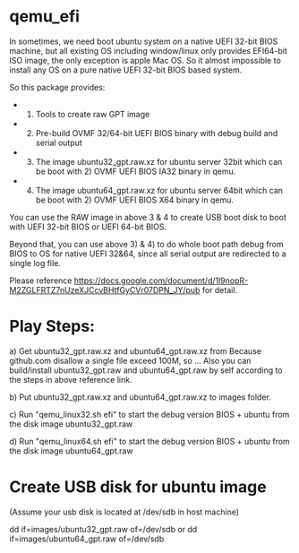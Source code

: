 qemu_efi
========
In sometimes, we need boot ubuntu system on a native UEFI 32-bit BIOS machine, but all existing OS including window/linux only provides EFI64-bit ISO image, the only exception is apple Mac OS. So it almost impossible to install any OS on a pure native UEFI 32-bit BIOS based system.

So this package provides:

- 1) Tools to create raw GPT image
- 2) Pre-build OVMF 32/64-bit UEFI BIOS binary with debug build and serial output
- 3) The image ubuntu32_gpt.raw.xz for ubuntu server 32bit which can be boot with 2) OVMF UEFI BIOS IA32 binary in qemu.
- 4) The image ubuntu64_gpt.raw.xz for ubuntu server 64bit which can be boot with 2) OVMF UEFI BIOS X64 binary in qemu. 

You can use the RAW image in above 3 & 4 to create USB boot disk to boot with UEFI 32-bit BIOS or UEFI 64-bit BIOS.

Beyond that, you can use above 3) & 4) to do whole boot path debug from BIOS to OS for native UEFI 32&64, since all serial output are redirected to a single log file.

Please reference https://docs.google.com/document/d/1l9nopR-M2ZGLFRTZ7nUzeXJCcvBHtfGyCVr07DPN_JY/pub for detail.


Play Steps:
===========
a) Get ubuntu32_gpt.raw.xz and ubuntu64_gpt.raw.xz from 
   Because github.com disallow a single file exceed 100M, so ...
   Also you can build/install ubuntu32_gpt.raw and ubuntu64_gpt.raw by self according to the steps in above reference link.
   
b) Put ubuntu32_gpt.raw.xz and ubuntu64_gpt.raw.xz to images folder.

c) Run "qemu_linux32.sh efi" to start the debug version BIOS + ubuntu from the disk image ubuntu32_gpt.raw

d) Run "qemu_linux64.sh efi" to start the debug version BIOS + ubuntu from the disk image ubuntu64_gpt.raw

Create USB disk for ubuntu image
================================
(Assume your usb disk is located at /dev/sdb in host machine)

dd if=images/ubuntu32_gpt.raw of=/dev/sdb
or
dd if=images/ubuntu64_gpt.raw of=/dev/sdb

    
